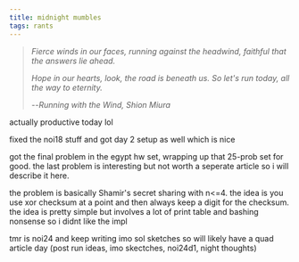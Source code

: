 ```yaml
---
title: midnight mumbles
tags: rants
---
```

> *Fierce winds in our faces, running against the headwind, faithful that the answers lie ahead.*
>
> *Hope in our hearts, look, the road is beneath us. So let's run today, all the way to eternity.*
>
> --*<cite>Running with the Wind, Shion Miura</cite>*


actually productive today lol

fixed the noi18 stuff and got day 2 setup as well which is nice

got the final problem in the egypt hw set, wrapping up that 25-prob set for good. the last problem is interesting but not worth a seperate article so i will describe it here.

the problem is basically Shamir's secret sharing with n<=4. the idea is you use xor checksum at a point and then always keep a digit for the checksum. the idea is pretty simple but involves a lot of print table and bashing nonsense so i didnt like the impl

tmr is noi24 and keep writing imo sol sketches so will likely have a quad article day (post run ideas, imo skectches, noi24d1, night thoughts)
